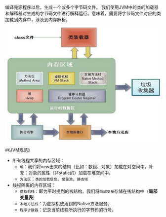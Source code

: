 编译完源程序以后，生成一个或多个字节码文件。
我们使用JVM中的类的加载器和解释器对生成的字节码文件进行解释运行。意味着，需要将字节码文件对应的类加载到内存中，涉及到内存解析。

![image.png](../image/JVM.png)


#《JVM规范》
* 所有线程共享的内存区域：
    * `堆`：我们将new出来的结构（比如：数组、对象）加载在对空间中。补充：对象的属性（非static的）加载在堆空间中。
    * `方法区`：`类的加载信息`、`常量池`、`静态域`
* 线程隔离的内存区域：  
    * `虚拟机栈`：即为平时提到的栈结构。我们将`局部变量`存储在栈结构中（**局部变量表**）
    * `本地方法栈`：为虚拟机使用到的Native方法服务。
    * `程序计数器`：记录当前线程所执行的字节码的行号。












